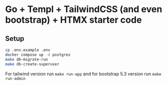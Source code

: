 # Go + Templ + TailwindCSS (and even bootstrap) + HTMX starter code

## Setup

```sh
cp .env.example .env
docker compose up -d postgres
make db-migrate-run
make db-create-superuser
```

For tailwind version run `make run-app` and for bootstrap 5.3 version run `make run-admin`
